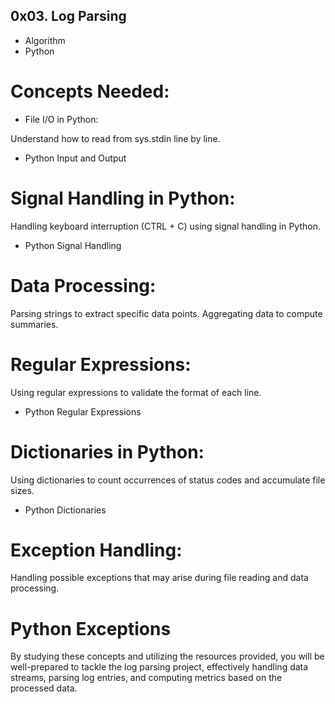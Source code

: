 ## 0x03. Log Parsing
* Algorithm
* Python

# Concepts Needed:
* File I/O in Python:

Understand how to read from sys.stdin line by line.
* Python Input and Output
# Signal Handling in Python:

Handling keyboard interruption (CTRL + C) using signal handling in Python.
* Python Signal Handling
# Data Processing:

Parsing strings to extract specific data points.
Aggregating data to compute summaries.
# Regular Expressions:

Using regular expressions to validate the format of each line.
* Python Regular Expressions
# Dictionaries in Python:

Using dictionaries to count occurrences of status codes and accumulate file sizes.
* Python Dictionaries
# Exception Handling:

Handling possible exceptions that may arise during file reading and data processing.
# Python Exceptions
By studying these concepts and utilizing the resources provided, you will be well-prepared to tackle the log parsing project, effectively handling data streams, parsing log entries, and computing metrics based on the processed data.

